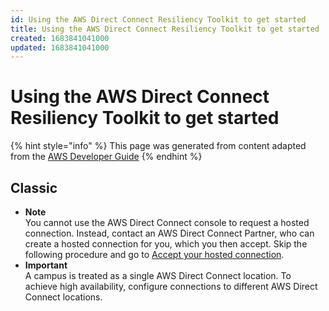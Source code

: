 ```yaml
---
id: Using the AWS Direct Connect Resiliency Toolkit to get started
title: Using the AWS Direct Connect Resiliency Toolkit to get started
created: 1683841041000
updated: 1683841041000
---
```

# Using the AWS Direct Connect Resiliency Toolkit to get started

{% hint style="info" %}
This page was generated from content adapted from the [AWS Developer Guide](https://github.com/awsdocs/aws-direct-connect-user-guide.git)
{% endhint %}

## Classic

- **Note**  
You cannot use the AWS Direct Connect console to request a hosted connection\. Instead, contact an AWS Direct Connect Partner, who can create a hosted connection for you, which you then accept\. Skip the following procedure and go to [ Accept your hosted connection](#get-started-accept-hosted-connection)\.
- **Important**  
A campus is treated as a single AWS Direct Connect location\. To achieve high availability, configure connections to different AWS Direct Connect locations\.


